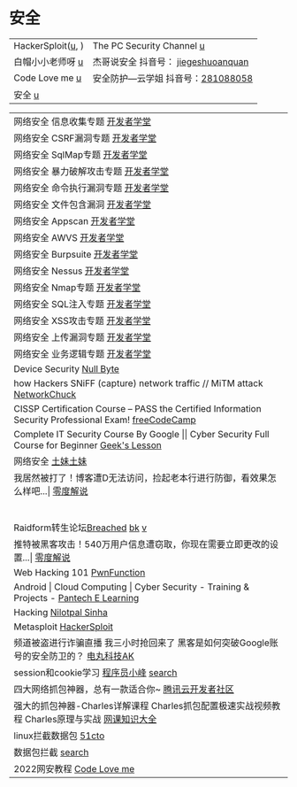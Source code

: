 # 安全

|                                                                                   |                                                                                                                                        |
| --------------------------------------------------------------------------------- | -------------------------------------------------------------------------------------------------------------------------------------- |
| HackerSploit([u](https://www.youtube.com/c/HackerSploit/playlists), )             | The PC Security Channel [u](https://www.youtube.com/c/thepcsecuritychannel/playlists)                                                  |
| 白帽小小老师呀 [u](https://www.youtube.com/channel/UCqpqqy8k41\_nOXnJ0b-\_5Uw/playlists) | 杰哥说安全 抖音号： [jiegeshuoanquan](https://www.douyin.com/user/MS4wLjABAAAA7Ttkvbtj39tpCoqQpHHnAPHLTgtumCAPK44vtHQYRpmMSdO2TjbAUCs8gEbYYwPS) |
| Code Love me [u](https://www.youtube.com/@codeloveme5538)                         | 安全防护—云学姐 抖音号：[281088058](https://www.douyin.com/user/MS4wLjABAAAAa-5XO5sbAOQlUc9uMocHOEio4I5dnTSCFB-7AxV7r6Y)                          |
| 安全 [u](https://www.youtube.com/@user-ew3qg4xc9b/playlists)                        |                                                                                                                                        |

|                                                                                                                                                                                                                                                                                                                                                                                                                                                                                                                                                                                                          |
| -------------------------------------------------------------------------------------------------------------------------------------------------------------------------------------------------------------------------------------------------------------------------------------------------------------------------------------------------------------------------------------------------------------------------------------------------------------------------------------------------------------------------------------------------------------------------------------------------------- |
| 网络安全 信息收集专题 [开发者学堂](https://www.youtube.com/playlist?list=PLGmd9-PCMLhYJR-fiOKmkAX9OPWsZDNXJ)                                                                                                                                                                                                                                                                                                                                                                                                                                                                                                            |
| 网络安全 CSRF漏洞专题 [开发者学堂](https://www.youtube.com/playlist?list=PLGmd9-PCMLhbWQD8ZNdMUDq30DAhAZSCu)                                                                                                                                                                                                                                                                                                                                                                                                                                                                                                          |
| 网络安全 SqlMap专题 [开发者学堂](https://www.youtube.com/playlist?list=PLGmd9-PCMLhbcKMJYdV1QE6ecj84tUxi0)                                                                                                                                                                                                                                                                                                                                                                                                                                                                                                          |
| 网络安全 暴力破解攻击专题 [开发者学堂](https://www.youtube.com/playlist?list=PLGmd9-PCMLhYflkaW56JEZ\_UUhKQUUJG2)                                                                                                                                                                                                                                                                                                                                                                                                                                                                                                         |
| 网络安全 命令执行漏洞专题 [开发者学堂](https://www.youtube.com/playlist?list=PLGmd9-PCMLhZGatHaiKFy3lqxv9xLM7OJ)                                                                                                                                                                                                                                                                                                                                                                                                                                                                                                          |
| 网络安全 文件包含漏洞 [开发者学堂](https://www.youtube.com/playlist?list=PLGmd9-PCMLhaYieToRIqXmX3UfylNIak0)                                                                                                                                                                                                                                                                                                                                                                                                                                                                                                            |
| 网络安全 Appscan [开发者学堂](https://www.youtube.com/playlist?list=PLGmd9-PCMLhYEjOHRkvVhRqn296etAeUC)                                                                                                                                                                                                                                                                                                                                                                                                                                                                                                           |
| 网络安全 AWVS [开发者学堂](https://www.youtube.com/playlist?list=PLGmd9-PCMLhaRKsbv2bw0xW-UjBe6JKWi)                                                                                                                                                                                                                                                                                                                                                                                                                                                                                                              |
| 网络安全 Burpsuite [开发者学堂](https://www.youtube.com/playlist?list=PLGmd9-PCMLhbp24I-ksKsdHtYrXTsUqIa)                                                                                                                                                                                                                                                                                                                                                                                                                                                                                                         |
| 网络安全 Nessus [开发者学堂](https://www.youtube.com/playlist?list=PLGmd9-PCMLhaIqNxZBYJca8giZdm\_u1pe)                                                                                                                                                                                                                                                                                                                                                                                                                                                                                                           |
| 网络安全 Nmap专题 [开发者学堂](https://www.youtube.com/playlist?list=PLGmd9-PCMLhbKWaZoZ83Lq6xa0TK\_XslC)                                                                                                                                                                                                                                                                                                                                                                                                                                                                                                           |
| 网络安全 SQL注入专题 [开发者学堂](https://www.youtube.com/playlist?list=PLGmd9-PCMLhbektcoFGW7VJ9huFMm9JMt)                                                                                                                                                                                                                                                                                                                                                                                                                                                                                                           |
| 网络安全 XSS攻击专题 [开发者学堂](https://www.youtube.com/playlist?list=PLGmd9-PCMLhapNd5PvM6OGogX3x61fDwQ)                                                                                                                                                                                                                                                                                                                                                                                                                                                                                                           |
| 网络安全 上传漏洞专题 [开发者学堂](https://www.youtube.com/playlist?list=PLGmd9-PCMLhapOQ4ypGSU3EfPxOe5lRM1)                                                                                                                                                                                                                                                                                                                                                                                                                                                                                                            |
| 网络安全 业务逻辑专题 [开发者学堂](https://www.youtube.com/playlist?list=PLGmd9-PCMLhaeC1bf85b3fG2Yu-JRY2aE)                                                                                                                                                                                                                                                                                                                                                                                                                                                                                                            |
| Device Security [Null Byte](https://www.youtube.com/playlist?list=PL4zzNO1AFRUl0qgcS61Z0imQfiRAMxCt0)                                                                                                                                                                                                                                                                                                                                                                                                                                                                                                    |
| how Hackers SNiFF (capture) network traffic // MiTM attack [NetworkChuck](https://www.youtube.com/watch?v=-rSqbgI7oZM)                                                                                                                                                                                                                                                                                                                                                                                                                                                                                   |
| CISSP Certification Course – PASS the Certified Information Security Professional Exam! [freeCodeCamp](https://www.youtube.com/watch?v=M1\_v5HBVHWo)                                                                                                                                                                                                                                                                                                                                                                                                                                                     |
| Complete IT Security Course By Google \|\| Cyber Security Full Course for Beginner [Geek's Lesson](https://www.youtube.com/watch?v=6MYF6Zo6i6A)                                                                                                                                                                                                                                                                                                                                                                                                                                                          |
| 网络安全 [土妹土妹](https://www.youtube.com/playlist?list=PLeRPcJf8vjt0pbMX4pnEbTzcId23psvFY)                                                                                                                                                                                                                                                                                                                                                                                                                                                                                                                    |
| 我居然被打了！博客遭D无法访问，捡起老本行进行防御，看效果怎么样吧...\| [零度解说](https://www.youtube.com/watch?v=z6SeygIC7rg)                                                                                                                                                                                                                                                                                                                                                                                                                                                                                                               |
|                                                                                                                                                                                                                                                                                                                                                                                                                                                                                                                                                                                                          |
|                                                                                                                                                                                                                                                                                                                                                                                                                                                                                                                                                                                                          |
|                                                                                                                                                                                                                                                                                                                                                                                                                                                                                                                                                                                                          |
|                                                                                                                                                                                                                                                                                                                                                                                                                                                                                                                                                                                                          |
|                                                                                                                                                                                                                                                                                                                                                                                                                                                                                                                                                                                                          |
|                                                                                                                                                                                                                                                                                                                                                                                                                                                                                                                                                                                                          |
| Raidform转生论坛[Breached](https://breached.to/) [bk](https://breached.to/Thread-Selling-2022-SHGA-Shanghai-Gov-National-Police-database) [v](https://www.youtube.com/watch?v=fa6yGq-Qv98)                                                                                                                                                                                                                                                                                                                                                                                                                   |
| 推特被黑客攻击！540万用户信息遭窃取，你现在需要立即更改的设置...\| [零度解说](https://www.youtube.com/watch?v=nKeUruBuIgE)                                                                                                                                                                                                                                                                                                                                                                                                                                                                                                                |
| Web Hacking 101 [PwnFunction](https://www.youtube.com/playlist?list=PLI\_rLWXMqpSl\_TqX9bbisW-d7tDqcVvOJ)                                                                                                                                                                                                                                                                                                                                                                                                                                                                                                |
| Android \| Cloud Computing \| Cyber Security - Training & Projects - [Pantech E Learning](https://www.youtube.com/playlist?list=PLMVm21xCcvZeA5lBXNmVSHIEx12YBl6b1)                                                                                                                                                                                                                                                                                                                                                                                                                                      |
| Hacking [Nilotpal Sinha](https://www.youtube.com/playlist?list=PL7pHMzBbqW092E3-20m5NOJKRr4aBxXfw)                                                                                                                                                                                                                                                                                                                                                                                                                                                                                                       |
| Metasploit [HackerSploit](https://www.youtube.com/playlist?list=PLBf0hzazHTGN31ZPTzBbk70bohTYT7HSm)                                                                                                                                                                                                                                                                                                                                                                                                                                                                                                      |
| 频道被盗进行诈骗直播 我三小时抢回来了 黑客是如何突破Google账号的安全防卫的？ [电丸科技AK](https://www.youtube.com/watch?v=CB7m8-VMKzw)                                                                                                                                                                                                                                                                                                                                                                                                                                                                                                         |
| session和cookie学习 [程序员小峰](https://zhuanlan.zhihu.com/p/109949880) [search](https://www.google.com/search?q=Session+Cookie+%E5%AD%A6%E4%B9%A0\&sxsrf=ALiCzsYsbBBBuSWeoCt0weg5QfRt6qUjPQ%3A1661014888536\&source=hp\&ei=aBMBY7SIHtHVmAXEyb6oCA\&iflsig=AJiK0e8AAAAAYwEheCjXdygM\_UW8f8WWfuh8kqkcNDJf\&ved=0ahUKEwi03JTT8tX5AhXRKqYKHcSkD4UQ4dUDCAc\&uact=5\&oq=Session+Cookie+%E5%AD%A6%E4%B9%A0\&gs\_lcp=Cgdnd3Mtd2l6EAMyBQgAEMsBMgUIABDLATIFCAAQywEyBQgAEMsBMgUIABCABDIFCAAQgAQyBQgAEIAEMgUIABCABDIFCAAQgAQyBQgAEIAEOgcIIxDqAhAnUOIBWP1TYL5VaANwAHgAgAH1AYgBzgOSAQMyLTKYAQCgAQKgAQGwAQo\&sclient=gws-wiz) |
| 四大网络抓包神器，总有一款适合你\~ [腾讯云开发者社区](https://cloud.tencent.com/developer/article/1506253)                                                                                                                                                                                                                                                                                                                                                                                                                                                                                                                       |
| 强大的抓包神器-Charles详解课程 Charles抓包配置极速实战视频教程 Charles原理与实战 [网课知识大全](https://www.youtube.com/playlist?list=PLhXu26RzZZTxDdlsMDdXZky7DBF3BPXV6)                                                                                                                                                                                                                                                                                                                                                                                                                                                                  |
| linux拦截数据包 [51cto](https://blog.51cto.com/topic/linuxlanjieshujubao.html)                                                                                                                                                                                                                                                                                                                                                                                                                                                                                                                                |
| 数据包拦截 [search](https://www.google.com/search?q=%E6%95%B0%E6%8D%AE%E5%8C%85%E6%8B%A6%E6%88%AA\&sxsrf=ALiCzsafoH4a1oUWZfFIFS9rMbHLkAXJHg%3A1661014383841\&source=hp\&ei=bxEBY7GVMcqZr7wPg\_e8yAI\&iflsig=AJiK0e8AAAAAYwEff999us\_s4ydYkmYw3eL6scO9iEKo\&ved=0ahUKEwjxiMHi8NX5AhXKzIsBHYM7DykQ4dUDCAc\&uact=5\&oq=%E6%95%B0%E6%8D%AE%E5%8C%85%E6%8B%A6%E6%88%AA\&gs\_lcp=Cgdnd3Mtd2l6EAMyBwgjEOoCECcyBwgjEOoCECcyBwgjEOoCECcyBwgjEOoCECcyBwgjEOoCECcyBwgjEOoCECcyBwgjEOoCECcyBwgjEOoCECcyBwgjEOoCECcyBwgjEOoCECdQxhlY\_ThgnztoAXAAeACAAQCIAQCSAQCYAQCgAQGwAQo\&sclient=gws-wiz)                             |
| 2022网安教程 [Code Love me](https://www.youtube.com/playlist?list=PLLjM7AMDmJzgEsj0idVCYq0j1junYgefT)                                                                                                                                                                                                                                                                                                                                                                                                                                                                                                        |
